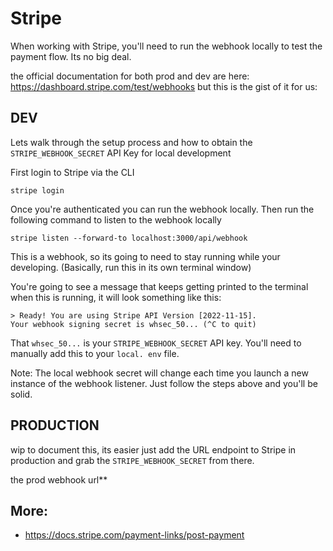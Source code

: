 # Stripe

When working with Stripe, you'll need to run the webhook locally to test the payment flow. Its no big deal.

the official documentation for both prod and dev are 
here: https://dashboard.stripe.com/test/webhooks but this is the gist of it for us:

## DEV

Lets walk through the setup process and how to obtain 
the `STRIPE_WEBHOOK_SECRET` API Key for local development

First login to Stripe via the CLI

```shell
stripe login
```

Once you're authenticated you can run the webhook 
locally. Then run the following command to listen to the 
webhook locally

```shell
stripe listen --forward-to localhost:3000/api/webhook
```

This is a webhook, so its going to need to stay running 
while your developing. (Basically, run this in its own 
terminal window) 

You're going to see a message that keeps getting printed 
to the terminal when this is running, it will look 
something like this:

```shell
> Ready! You are using Stripe API Version [2022-11-15]. 
Your webhook signing secret is whsec_50... (^C to quit)
```

That `whsec_50...` is your `STRIPE_WEBHOOK_SECRET` API 
key. You'll need to manually add this to your `local.
env` file.

Note: The local webhook secret will change each time you 
launch a new instance of the webhook listener. Just 
follow the steps above and you'll be solid.

## PRODUCTION

wip to document this, its easier just add the URL 
endpoint to Stripe in production and grab the `STRIPE_WEBHOOK_SECRET` from there. 

the prod webhook url** 

## More:

- https://docs.stripe.com/payment-links/post-payment
